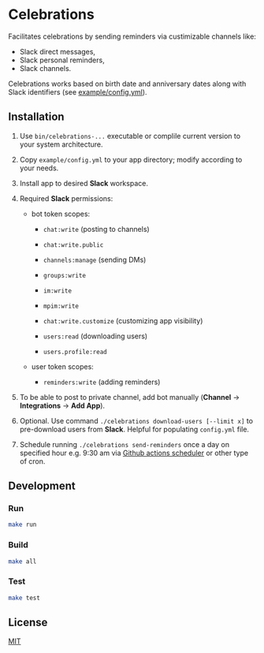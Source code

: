 # Celebrations

Facilitates celebrations by sending reminders via custimizable channels like:

- Slack direct messages,
- Slack personal reminders,
- Slack channels.

Celebrations works based on birth date and anniversary dates along with Slack identifiers (see [example/config.yml](example/config.yml)).

## Installation

1. Use `bin/celebrations-...` executable or complile current version to your system architecture.
1. Copy `example/config.yml` to your app directory; modify according to your needs.
1. Install app to desired **Slack** workspace.
1. Required **Slack** permissions:

   - bot token scopes:

     - `chat:write` (posting to channels)
     - `chat:write.public`

     - `channels:manage` (sending DMs)
     - `groups:write`
     - `im:write`
     - `mpim:write`

     - `chat:write.customize` (customizing app visibility)

     - `users:read` (downloading users)
     - `users.profile:read`

   - user token scopes:
     - `reminders:write` (adding reminders)

1. To be able to post to private channel, add bot manually (**Channel** -> **Integrations** -> **Add App**).
1. Optional. Use command `./celebrations download-users [--limit x]` to pre-download users from **Slack**. Helpful for populating `config.yml` file.
1. Schedule running `./celebrations send-reminders` once a day on specified hour e.g. 9:30 am via [Github actions scheduler](example/.github/workflows/main.yml) or other type of cron.

## Development

### Run

```bash
make run
```

### Build

```bash
make all
```

### Test

```bash
make test
```

## License

[MIT](LICENSE)
